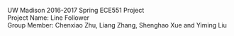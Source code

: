 UW Madison 2016-2017 Spring ECE551 Project  
Project Name: Line Follower  
Group Member: Chenxiao Zhu, Liang Zhang, Shenghao Xue and Yiming Liu  
